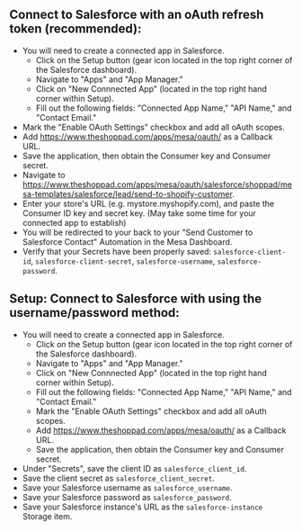## Connect to Salesforce with an oAuth refresh token (recommended):
- You will need to create a connected app in Salesforce.
    - Click on the Setup button (gear icon located in the top right corner of the Salesforce dashboard).
    - Navigate to "Apps" and "App Manager." 
    - Click on "New Connnected App" (located in the top right hand corner within Setup). 
    - Fill out the following fields: "Connected App Name," "API Name," and "Contact Email."
- Mark the "Enable OAuth Settings" checkbox and add all oAuth scopes.
- Add https://www.theshoppad.com/apps/mesa/oauth/ as a Callback URL.
- Save the application, then obtain the Consumer key and Consumer secret.
- Navigate to https://www.theshoppad.com/apps/mesa/oauth/salesforce/shoppad/mesa-templates/salesforce/lead/send-to-shopify-customer.
- Enter your store's URL (e.g. mystore.myshopify.com), and paste the Consumer ID key and secret key. (May take some time for your connected app to establish)
- You will be redirected to your back to your "Send Customer to Salesforce Contact" Automation in the Mesa Dashboard.
- Verify that your Secrets have been properly saved: `salesforce-client-id`, `salesforce-client-secret`, `salesforce-username`, `salesforce-password`.

## Setup: Connect to Salesforce with using the username/password method:
- You will need to create a connected app in Salesforce.
    - Click on the Setup button (gear icon located in the top right corner of the Salesforce dashboard).
    - Navigate to "Apps" and "App Manager." 
    - Click on "New Connnected App" (located in the top right hand corner within Setup). 
    - Fill out the following fields: "Connected App Name," "API Name," and "Contact Email."
    - Mark the "Enable OAuth Settings" checkbox and add all oAuth scopes.
    - Add https://www.theshoppad.com/apps/mesa/oauth/ as a Callback URL.
    - Save the application, then obtain the Consumer key and Consumer secret.
- Under "Secrets", save the client ID as `salesforce_client_id`.
- Save the client secret as `salesforce_client_secret`.
- Save your Salesforce username as `salesforce_username`.
- Save your Salesforce password as `salesforce_password`.
- Save your Salesforce instance's URL as the `salesforce-instance` Storage item.